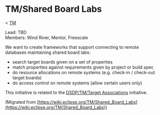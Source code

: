 

TM/Shared Board Labs
====================

< [TM](./TM "TM")

Lead: TBD  
Members: Wind River, Mentor, Freescale

We want to create frameworks that support connecting to remote databases maintaining shared board labs:

*   search target boards given on a set of properties
*   match properties against requirements given by project or build spec
*   do resource allocations on remote systems (e.g. check-in / check-out target boards)
*   do access control on remote systems (allow certain users only)

This initiative is related to the [DSDP/TM/Target Associations](./Target_Associations "DSDP/TM/Target Associations") initiative.


(Migrated from [https://wiki.eclipse.org/TM/Shared_Board_Labs](https://wiki.eclipse.org/TM/Shared_Board_Labs))